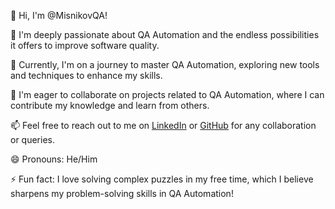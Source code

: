 
👋 Hi, I'm @MisnikovQA!

👀 I'm deeply passionate about QA Automation and the endless possibilities it offers to improve software quality.

🌱 Currently, I'm on a journey to master QA Automation, exploring new tools and techniques to enhance my skills.

💞️ I'm eager to collaborate on projects related to QA Automation, where I can contribute my knowledge and learn from others.

📫 Feel free to reach out to me on [LinkedIn](https://www.linkedin.com/in/misnikovqa) or [GitHub](https://github.com/MisnikovQA) for any collaboration or queries.

😄 Pronouns: He/Him

⚡ Fun fact: I love solving complex puzzles in my free time, which I believe sharpens my problem-solving skills in QA Automation!


<!---
andreyurban/andreyurban is a ✨ special ✨ repository because its `README.md` (this file) appears on your GitHub profile.
You can click the Preview link to take a look at your changes.
--->
